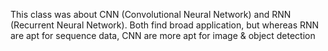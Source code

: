This class was about CNN (Convolutional Neural Network) and RNN (Recurrent Neural Network). Both find broad application, but whereas RNN are apt for sequence data, CNN are more apt for image & object detection

